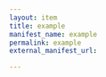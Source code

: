 ```yaml
---
layout: item
title: example
manifest_name: example
permalink: example
external_manifest_url: 

---
```

<!-- Add an essay or interpretive material below this line,
using HTML or markdown.  Do not modify this file above this line -->
